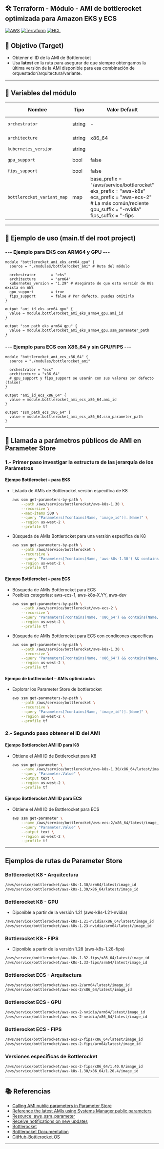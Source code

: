 ## 🛠️ Terraform - Módulo - AMI de bottlerocket optimizada para Amazon EKS y ECS

[![AWS](https://img.shields.io/badge/AWS-%23FF9900.svg?logo=amazon-web-services&logoColor=white)](#)
[![Terraform](https://img.shields.io/badge/IaC-Terraform-623CE4?logo=terraform&logoColor=white)](#)
[![HCL](https://img.shields.io/badge/Language-HCL-blueviolet)](#)

## 🎯 Objetivo (Target)
- Obtener el ID de la AMI de Bottlerocket
- Usa **latest** en la ruta para asegurar de que siempre obtengamos la última versión de la AMI disponible para esa combinación de orquestador/arquitectura/variante. 

---

## 🔧 Variables del módulo

| Nombre                    | Tipo   | Valor Default | Possible settings |
|---------------------------|------- |---------------|-------------------|                  
| `orchestrator`            | string | -             | eks, ecs, ec2     |
| `architecture`            | string | x86_64        |  x86_64, arm64    |
| `kubernetes_version`      | string |               | -                 |
| `gpu_support`             | bool   | false         | true, false       |
| `fips_support`            | bool   | false         | true,false        |
| `bottlerocket_variant_map`| map    | base_prefix = "/aws/service/bottlerocket" <br> eks_prefix  = "aws-k8s" <br> ecs_prefix  = "aws-ecs-2" # La más común/reciente <br> gpu_suffix  = "-nvidia" <br> fips_suffix = "-fips  | -  |

---

## 🧪 Ejemplo de uso (main.tf del root project)
### --- Ejemplo para EKS con ARM64 y GPU ---
```hcl
module "bottlerocket_ami_eks_arm64_gpu" {
  source = "./modules/bottlerocket_ami" # Ruta del módulo

  orchestrator       = "eks"
  architecture       = "arm64"
  kubernetes_version = "1.29" # Asegúrate de que esta versión de K8s exista en AWS
  gpu_support        = true
  fips_support       = false # Por defecto, puedes omitirlo
}

output "ami_id_eks_arm64_gpu" {
  value = module.bottlerocket_ami_eks_arm64_gpu.ami_id
}

output "ssm_path_eks_arm64_gpu" {
  value = module.bottlerocket_ami_eks_arm64_gpu.ssm_parameter_path
}
```
### --- Ejemplo para ECS con X86_64 y sin GPU/FIPS ---
```hcl
module "bottlerocket_ami_ecs_x86_64" {
  source = "./modules/bottlerocket_ami"

  orchestrator = "ecs"
  architecture = "x86_64"
  # gpu_support y fips_support se usarán con sus valores por defecto (false)
}

output "ami_id_ecs_x86_64" {
  value = module.bottlerocket_ami_ecs_x86_64.ami_id
}

output "ssm_path_ecs_x86_64" {
  value = module.bottlerocket_ami_ecs_x86_64.ssm_parameter_path
}
```

---

## 📌 Llamada a parámetros públicos de AMI en Parameter Store
### 1.- Primer paso investigar la estructura de las jerarquía de los Parámetros
#### Ejempo Bottlerocket – para EKS
- Listado de AMIs de Bottlerocket versión específica de K8
    ```bash
    aws ssm get-parameters-by-path \
        --path /aws/service/bottlerocket/aws-k8s-1.30 \
        --recursive \
        --max-items 500 \
        --query "Parameters[?contains(Name, 'image_id')].[Name]" \
        --region us-west-2 \
        --profile tf
    ```
- Búsqueda de AMIs Bottlerocket para una versión específica de K8
    ```bash
    aws ssm get-parameters-by-path \
        --path /aws/service/bottlerocket \
        --recursive \
        --query "Parameters[?contains(Name, 'aws-k8s-1.30') && contains(Name, 'x86_64') && contains(Name, 'image_id')].[Name]" \
        --region us-west-2 \
        --profile tf
    ```
#### Ejempo Bottlerocket – para ECS
- Búsqueda de AMIs Bottlerocket para ECS
- Posibles categorías: aws-ecs-1, aws-k8s-X.YY, aws-dev
    ```bash
    aws ssm get-parameters-by-path \
        --path /aws/service/bottlerocket/aws-ecs-2 \
        --recursive \
        --query "Parameters[?contains(Name, 'x86_64') && contains(Name, 'image_id')].[Name]" \
        --region us-west-2 \
        --profile tf
    ```
- Búsqueda de AMIs Bottlerocket para ECS con condicones específicas
    ```bash
    aws ssm get-parameters-by-path \
        --path /aws/service/bottlerocket/aws-k8s-1.30 \
        --recursive \
        --query "Parameters[?contains(Name, 'x86_64') && contains(Name, 'image_id')].[Name]" \
        --region us-west-2 \
        --profile tf
    ```
#### Ejempo de bottlerocket – AMIs optimizadas
- Explorar los Parameter Store de bottlerocket
    ```bash
    aws ssm get-parameters-by-path \
        --path /aws/service/bottlerocket \
        --recursive \
        --query "Parameters[?contains(Name, 'image_id')].[Name]" \
        --region us-west-2 \
        --profile tf
    ```

###  2.- Segundo paso obtener el ID del AMI
#### Ejempo Bottlerocket AMI ID para K8
- Obtiene el AMI ID de Bottlerocket para K8
    ```bash 
    aws ssm get-parameter \
        --name /aws/service/bottlerocket/aws-k8s-1.30/x86_64/latest/image_id \
        --query "Parameter.Value" \
        --output text \
        --region us-west-2 \
        --profile tf
    ```
#### Ejempo Bottlerocket AMI ID para ECS
- Obtiene el AMI ID de Bottlerocket para ECS
    ```bash 
    aws ssm get-parameter \
        --name /aws/service/bottlerocket/aws-ecs-2/x86_64/latest/image_id \
        --query "Parameter.Value" \
        --output text \
        --region us-west-2 \
        --profile tf
    ```

---

## Ejemplos de rutas de Parameter Store
### Bottlerocket K8 - Arquitectura
```bash 
/aws/service/bottlerocket/aws-k8s-1.30/arm64/latest/image_id
/aws/service/bottlerocket/aws-k8s-1.30/x86_64/latest/image_id
```
### Bottlerocket K8 - GPU
- Diponible a partir de la versión 1.21 (aws-k8s-1.21-nvidia)
```bash 
/aws/service/bottlerocket/aws-k8s-1.21-nvidia/x86_64/latest/image_id
/aws/service/bottlerocket/aws-k8s-1.23-nvidia/arm64/latest/image_id
```
### Bottlerocket K8 - FIPS
- Diponible a partir de la versión 1.28 (aws-k8s-1.28-fips)
```bash 
/aws/service/bottlerocket/aws-k8s-1.32-fips/x86_64/latest/image_id
/aws/service/bottlerocket/aws-k8s-1.33-fips/arm64/latest/image_id
```
### Bottlerocket ECS - Arquitectura
```bash 
/aws/service/bottlerocket/aws-ecs-2/arm64/latest/image_id
/aws/service/bottlerocket/aws-ecs-2/x86_64/latest/image_id
```
### Bottlerocket ECS - GPU
```bash 
/aws/service/bottlerocket/aws-ecs-2-nvidia/arm64/latest/image_id
/aws/service/bottlerocket/aws-ecs-2-nvidia/x86_64/latest/image_id
```
### Bottlerocket ECS - FIPS
```bash 
/aws/service/bottlerocket/aws-ecs-2-fips/x86_64/latest/image_id
/aws/service/bottlerocket/aws-ecs-2-fips/arm64/latest/image_id
```
### Versiones específicas de Bottlerocket
```bash 
/aws/service/bottlerocket/aws-ecs-2-fips/x86_64/1.40.0/image_id
/aws/service/bottlerocket/aws-k8s-1.30/x86_64/1.20.4/image_id
```

 ---
 
## 📚 Referencias
- [Calling AMI public parameters in Parameter Store](https://docs.aws.amazon.com/systems-manager/latest/userguide/parameter-store-public-parameters-ami.html)
- [Reference the latest AMIs using Systems Manager public parameters](https://docs.aws.amazon.com/AWSEC2/latest/UserGuide/finding-an-ami-parameter-store.html)
- [Resource: aws_ssm_parameter](https://registry.terraform.io/providers/hashicorp/aws/latest/docs/resources/ssm_parameter)
- [Receive notifications on new updates](https://docs.aws.amazon.com/linux/al2023/ug/receive-update-notification.html)
- [Bottlerocket](https://aws.amazon.com/bottlerocket)
- [Bottlerocket Documentation](https://bottlerocket.dev/en/)
- [GitHub-Bottlerocket OS](https://github.com/bottlerocket-os/bottlerocket)

---